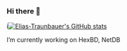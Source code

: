 ### Hi there 👋

i[![Elias-Traunbauer's GitHub stats](https://github-readme-stats.vercel.app/api?username=Elias-Traunbauer)](https://github.com/Elias-Traunbauer/github-readme-stats)

I’m currently working on HexBD, NetDB
